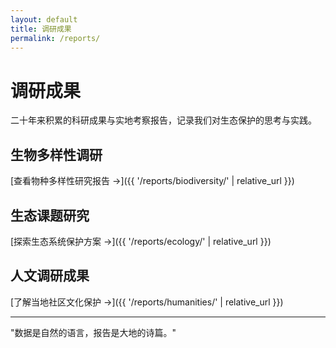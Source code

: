 ```yaml
---
layout: default
title: 调研成果
permalink: /reports/
---
```


# 调研成果

二十年来积累的科研成果与实地考察报告，记录我们对生态保护的思考与实践。

## 生物多样性调研

[查看物种多样性研究报告 →]({{ '/reports/biodiversity/' | relative_url }})

## 生态课题研究

[探索生态系统保护方案 →]({{ '/reports/ecology/' | relative_url }})

## 人文调研成果

[了解当地社区文化保护 →]({{ '/reports/humanities/' | relative_url }})

---

"数据是自然的语言，报告是大地的诗篇。"
